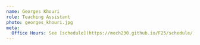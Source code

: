 ```yaml
---
name: Georges Khouri
role: Teaching Assistant
photo: georges_khouri.jpg
meta:
  Office Hours: See [schedule](https://mech230.github.io/F25/schedule/).
---
```

